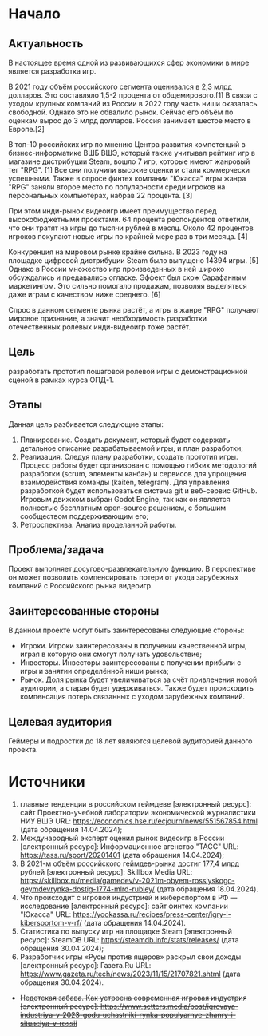 # Начало
## Актуальность
В настоящее время одной из развивающихся сфер экономики в мире является разработка игр.

В 2021 году объём российского сегмента оценивался в 2,3 млрд долларов. Это составляло 1,5-2 процента от общемирового.[1]
В связи с уходом крупных компаний из России в 2022 году часть ниши оказалась свободной. Однако это не обвалило рынок. Сейчас его объём по оценкам вырос до 3 млрд долларов. Россия занимает шестое место в Европе.[2]

В топ-10 российских игр по мнению Центра развития компетенций в бизнес-информатике ВШБ ВШЭ, который также учитывал рейтинг игр в магазине дистрибуции Steam, вошло 7 игр, которые имеют жанровый тег "RPG". [1] Все они получили высокие оценки и стали коммерчески успешными. Также в опросе финтех компании "Юкасса" игры жанра "RPG" заняли второе место по популярности среди игроков на персональных компьютерах, набрав 22 процента. [3]

При этом инди-рынок видеоигр имеет преимущество перед высокобюджетными проектами. 64 процента респондентов  ответили, что они тратят на игры до тысячи рублей в месяц. Около 42 процентов игроков покупают новые игры по крайней мере раз в три месяца. [4]

Конкуренция на мировом рынке крайне сильна. В 2023 году на площадке цифровой дистрибуции Steam было выпущено 14394 игры. [5] Однако в России множество игр произведенных в ней широко обсуждались и предавались огласке. Эффект был схож Сарафанным маркетингом. Это сильно помогало продажам, позволяя выделяться даже играм с качеством ниже среднего. [6] 

Спрос в данном сегменте рынка растёт, а игры в жанре "RPG" получают мировое признание, а значит необходимость разработки отечественных ролевых инди-видеоигр тоже растёт.
## Цель
разработать прототип пошаговой ролевой игры с демонстрационной сценой в рамках курса ОПД-1.
## Этапы
Данная цель разбивается следующие этапы:
1. Планирование. Создать документ, который будет содержать детальное описание разрабатываемой игры, и план разработки;
2. Реализация. Следуя плану разработки, создать прототип игры. Процесс работы будет организован с помощью гибких методологий разработки (scrum, элементы канбан) и сервисов для упрощения взаимодействия команды (kaiten, telegram). Для управления разработкой будет использоваться система git и веб-сервис GitHub. Игровым движком выбран Godot Engine, так как он является полностью бесплатным open-source решением, с большим сообществом поддерживающим его;
3. Ретроспектива. Анализ проделанной работы.
## Проблема/задача
Проект выполняет досугово-развлекательную функцию. В перспективе он может позволить компенсировать потери от ухода зарубежных компаний с Российского рынка видеоигр.
## Заинтересованные стороны
В данном проекте могут быть заинтересованы следующие стороны:
- Игроки. Игроки заинтересованы в получении качественной игры, играя в которую они смогут получать удовольствие;
- Инвесторы. Инвесторы заинтересованы в получении прибыли с игры и занятии определённой ниши рынка;
- Рынок. Доля рынка будет увеличиваться за счёт привлечения новой аудитории, а старая будет удерживаться. Также будет происходить компенсация потерь связанных с уходом зарубежных компаний.
## Целевая аудитория
Геймеры и подростки до 18 лет являются целевой аудиторией данного проекта.

# Источники
1. главные тенденции в российском геймдеве [электронный ресурс]: сайт Проектно-учебной лаборатории экономической журналистики НИУ ВШЭ URL: https://economics.hse.ru/ecjourn/news/551567854.html (дата обращения 14.04.2024);
2. Международный эксперт оценил рынок видеоигр в России [электронный ресурс]: Информационное агенство "ТАСС" URL: https://tass.ru/sport/20201401 (дата обращения 14.04.2024);
3. В 2021-м объём российского геймдев-рынка достиг 177,4 млрд рублей [электронный ресурс]: Skillbox Media URL: https://skillbox.ru/media/gamedev/v-2021m-obyem-rossiyskogo-geymdevrynka-dostig-1774-mlrd-rubley/ (дата обращения 18.04.2024).
4. Что происходит с игровой индустрией и киберспортом в РФ — исследование [электронный ресурс]: сайт финтех компании "Юкасса" URL: https://yookassa.ru/recipes/press-center/igry-i-kibersportom-v-rf/ (дата обращения 14.04.2024).
5. Статистика по выпуску игр на площадке Steam [электронный ресурс]: SteamDB URL: https://steamdb.info/stats/releases/ (дата обращения 30.04.2024);
6. Разработчик игры «Русы против ящеров» раскрыл свои доходы [электронный ресурс]: Газета.Ru URL: https://www.gazeta.ru/tech/news/2023/11/15/21707821.shtml (дата обращения 30.04.2024).
- ~~Недетская забава. Как устроена современная игровая индустрия [электронный ресурс]: https://www.setters.media/post/igrovaya-industriya-v-2023-godu-uchastniki-rynka-populyarnye-zhanry-i-situaciya-v-rossii~~